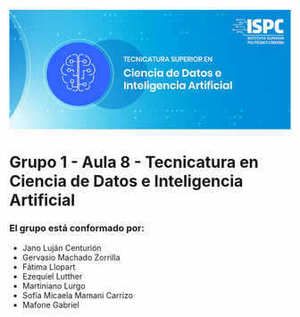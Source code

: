 ![Image text](https://raw.githubusercontent.com/ispc-programador2022/a6g2/main/github-repo_assets/ISPC_CDIA.jpg)
# Grupo 1 - Aula 8 - Tecnicatura en Ciencia de Datos e Inteligencia Artificial 

### El grupo está conformado por: 
- Jano Luján Centurión
- Gervasio Machado Zorrilla
- Fátima Llopart
- Ezequiel Lutther
- Martiniano Lurgo
- Sofía Micaela	Mamani Carrizo 
- Mafone Gabriel
